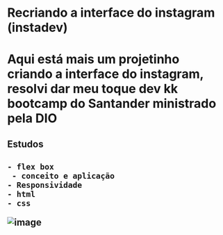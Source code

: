 <h1>Recriando a interface do instagram (instadev)<h1/>
  
  <p> Aqui está mais um projetinho criando a interface do instagram, resolvi dar meu toque dev kk 
bootcamp do Santander ministrado pela DIO <p/>
  
  <h2>Estudos<h2/>
    
    - flex box
     - conceito e aplicação
    - Responsividade
    - html
    - css
    
  ![image](https://user-images.githubusercontent.com/78884474/171258942-dc291550-564e-4cbd-ba38-c9e2bcfce3e0.png)

  
  
